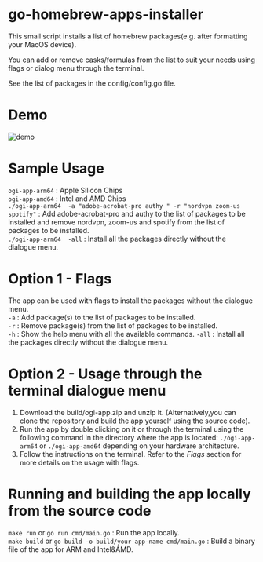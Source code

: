 # go-homebrew-apps-installer
This small script installs a list of homebrew packages(e.g. after formatting your MacOS device).  
  
You can add or remove casks/formulas from the list to suit your needs using flags or dialog menu through the terminal.  

See the list of packages in the config/config.go file.  

# Demo  
![demo](https://user-images.githubusercontent.com/95255319/232337780-acc96eff-ea49-49cd-be13-932c321b9bae.gif)

# Sample Usage
```ogi-app-arm64``` : Apple Silicon Chips   
```ogi-app-amd64``` : Intel and AMD Chips   
```./ogi-app-arm64  -a "adobe-acrobat-pro authy " -r "nordvpn zoom-us spotify"``` : Add adobe-acrobat-pro and authy to the list of packages to be installed and remove nordvpn, zoom-us and spotify from the list of packages to be installed.  
```./ogi-app-arm64  -all``` : Install all the packages directly without the dialogue menu.  

# Option 1 - Flags
The app can be used with flags to install the packages without the dialogue menu.  
```-a``` : Add package(s) to the list of packages to be installed.  
```-r``` : Remove package(s) from the list of packages to be installed.  
```-h``` : Show the help menu with all the available commands. 
```-all``` : Install all the packages directly without the dialogue menu.  

# Option 2 - Usage through the terminal dialogue menu
1. Download the build/ogi-app.zip and unzip it. (Alternatively,you can clone the repository and build the app yourself using the source code).  
2. Run the app by double clicking on it or through the terminal using the following command in the directory where the app is located:  ```./ogi-app-arm64``` or ```./ogi-app-amd64``` depending on your hardware architecture.
3. Follow the instructions on the terminal. Refer to the *Flags* section for more details on the usage with flags.  

# Running and building the app locally from the source code
```make run``` or ```go run cmd/main.go``` : Run the app locally.  
```make build``` or ```go build -o build/your-app-name cmd/main.go``` : Build a binary file of the app for ARM and Intel&AMD.  


